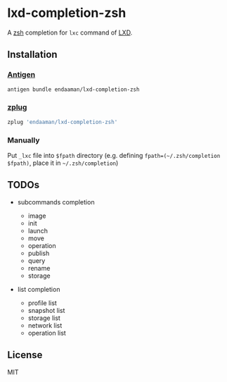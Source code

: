 # lxd-completion-zsh

A [zsh](http://zsh.org) completion for `lxc` command of [LXD](https://linuxcontainers.org/lxd/).

## Installation

### [Antigen](https://github.com/zsh-users/antigen)

```sh
antigen bundle endaaman/lxd-completion-zsh
```

### [zplug](https://github.com/zplug/zplug)

```sh
zplug 'endaaman/lxd-completion-zsh'
```

### Manually

Put `_lxc` file into `$fpath` directory (e.g. defining `fpath=(~/.zsh/completion $fpath)`, place it in `~/.zsh/completion`)

## TODOs

- subcommands completion
  - image
  - init
  - launch
  - move
  - operation
  - publish
  - query
  - rename
  - storage

- list completion
  - profile list
  - snapshot list
  - storage list
  - network list
  - operation list

## License

MIT
